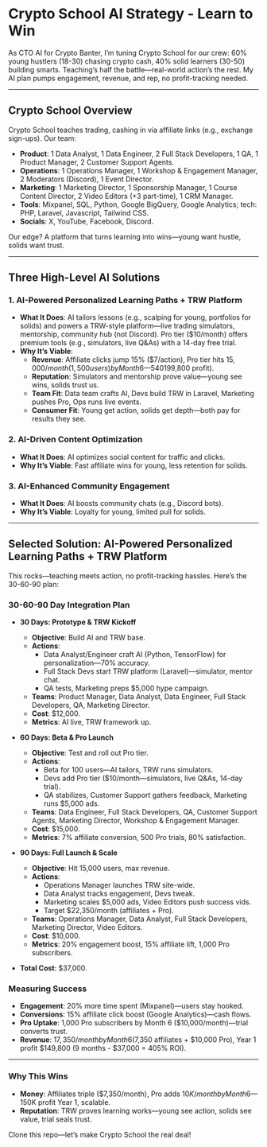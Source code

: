 # Crypto School AI Strategy - Learn to Win

As CTO AI for Crypto Banter, I’m tuning Crypto School for our crew: 60% young hustlers (18-30) chasing crypto cash, 40% solid learners (30-50) building smarts. Teaching’s half the battle—real-world action’s the rest. My AI plan pumps engagement, revenue, and rep, no profit-tracking needed.

---

## Crypto School Overview
Crypto School teaches trading, cashing in via affiliate links (e.g., exchange sign-ups). Our team:  
- **Product**: 1 Data Analyst, 1 Data Engineer, 2 Full Stack Developers, 1 QA, 1 Product Manager, 2 Customer Support Agents.  
- **Operations**: 1 Operations Manager, 1 Workshop & Engagement Manager, 2 Moderators (Discord), 1 Event Director.  
- **Marketing**: 1 Marketing Director, 1 Sponsorship Manager, 1 Course Content Director, 2 Video Editors (+3 part-time), 1 CRM Manager.  
- **Tools**: Mixpanel, SQL, Python, Google BigQuery, Google Analytics; tech: PHP, Laravel, Javascript, Tailwind CSS.  
- **Socials**: X, YouTube, Facebook, Discord.

Our edge? A platform that turns learning into wins—young want hustle, solids want trust.

---

## Three High-Level AI Solutions

### 1. AI-Powered Personalized Learning Paths + TRW Platform
- **What It Does**: AI tailors lessons (e.g., scalping for young, portfolios for solids) and powers a TRW-style platform—live trading simulators, mentorship, community hub (not Discord). Pro tier ($10/month) offers premium tools (e.g., simulators, live Q&As) with a 14-day free trial.  
- **Why It’s Viable**:  
  - **Revenue**: Affiliate clicks jump 15% ($7/action), Pro tier hits $15,000/month (1,500 users) by Month 6—540% ROI Year 1 ($199,800 profit).  
  - **Reputation**: Simulators and mentorship prove value—young see wins, solids trust us.  
  - **Team Fit**: Data team crafts AI, Devs build TRW in Laravel, Marketing pushes Pro, Ops runs live events.  
  - **Consumer Fit**: Young get action, solids get depth—both pay for results they see.

### 2. AI-Driven Content Optimization
- **What It Does**: AI optimizes social content for traffic and clicks.  
- **Why It’s Viable**: Fast affiliate wins for young, less retention for solids.

### 3. AI-Enhanced Community Engagement
- **What It Does**: AI boosts community chats (e.g., Discord bots).  
- **Why It’s Viable**: Loyalty for young, limited pull for solids.

---

## Selected Solution: AI-Powered Personalized Learning Paths + TRW Platform
This rocks—teaching meets action, no profit-tracking hassles. Here’s the 30-60-90 plan:

### 30-60-90 Day Integration Plan

- **30 Days: Prototype & TRW Kickoff**  
  - **Objective**: Build AI and TRW base.  
  - **Actions**:  
    - Data Analyst/Engineer craft AI (Python, TensorFlow) for personalization—70% accuracy.  
    - Full Stack Devs start TRW platform (Laravel)—simulator, mentor chat.  
    - QA tests, Marketing preps $5,000 hype campaign.  
  - **Teams**: Product Manager, Data Analyst, Data Engineer, Full Stack Developers, QA, Marketing Director.  
  - **Cost**: $12,000.  
  - **Metrics**: AI live, TRW framework up.

- **60 Days: Beta & Pro Launch**  
  - **Objective**: Test and roll out Pro tier.  
  - **Actions**:  
    - Beta for 100 users—AI tailors, TRW runs simulators.  
    - Devs add Pro tier ($10/month—simulators, live Q&As, 14-day trial).  
    - QA stabilizes, Customer Support gathers feedback, Marketing runs $5,000 ads.  
  - **Teams**: Data Engineer, Full Stack Developers, QA, Customer Support Agents, Marketing Director, Workshop & Engagement Manager.  
  - **Cost**: $15,000.  
  - **Metrics**: 7% affiliate conversion, 500 Pro trials, 80% satisfaction.

- **90 Days: Full Launch & Scale**  
  - **Objective**: Hit 15,000 users, max revenue.  
  - **Actions**:  
    - Operations Manager launches TRW site-wide.  
    - Data Analyst tracks engagement, Devs tweak.  
    - Marketing scales $5,000 ads, Video Editors push success vids.  
    - Target $22,350/month (affiliates + Pro).  
  - **Teams**: Operations Manager, Data Analyst, Full Stack Developers, Marketing Director, Video Editors.  
  - **Cost**: $10,000.  
  - **Metrics**: 20% engagement boost, 15% affiliate lift, 1,000 Pro subscribers.

- **Total Cost**: $37,000.

### Measuring Success
- **Engagement**: 20% more time spent (Mixpanel)—users stay hooked.  
- **Conversions**: 15% affiliate click boost (Google Analytics)—cash flows.  
- **Pro Uptake**: 1,000 Pro subscribers by Month 6 ($10,000/month)—trial converts trust.  
- **Revenue**: $17,350/month by Month 6 ($7,350 affiliates + $10,000 Pro), Year 1 profit $149,800 (9 months - $37,000 = 405% ROI).  

---

### Why This Wins
- **Money**: Affiliates triple ($7,350/month), Pro adds $10K/month by Month 6—$150K profit Year 1, scalable.  
- **Reputation**: TRW proves learning works—young see action, solids see value, trial seals trust.

Clone this repo—let’s make Crypto School the real deal!
